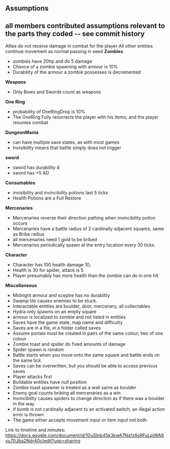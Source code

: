 Assumptions 
------------------------------------------------------------------------------------------
all members contributed assumptions relevant to the parts they coded -- see commit history
------------------------------------------------------------------------------------------
Allies do not receive damage in combat for the player
All other entities continue movement as normal
passing in seed
**Zombies**
- zombies have 20hp and do 5 damage
- Chance of a zombie spawning with armour is 10% 
- Durability of the armour a zombie possesses is decremented 

**Weapons**
- Only Bows and Swords count as weapons

**One Ring**
 - probability of OneRingDrop is 10%
 - The OneRing Fully resurrects the player with his items, and the player resumes combat

 **DungeonMania**
- can have multiple save states, as with most games
- Invisibility means that battle simply does not trigger

**sword**
- sword has durability 4 
- sword has +5 AD

**Consumables**
- invisibility and invincibility potions last 5 ticks
- Health Potions are a Full Restore

**Mercenaries**
- Mercenaries reverse their direction pathing when invincibility potion occurs
- Mercenaries have a battle radius of 2 cardinally adjacent squares, same as Bribe radius
- all mercenaries need 1 gold to be bribed
- Mercenaries periodically spawn at the entry location every 30 ticks.

**Character**
- Character has 100 health damage 10;
- Health is 30 for spider, attack is 5
- Player presumably has more health than the zombie can do in one hit

**Miscellaneous**
- Midnight armour and sceptre has no durability
- Swamp tile causes enemies to be stuck.
- Interactable entities are boulder, door, mercenary, all collectables 
- Hydra only spawns on an empty square
- armour is localized to zombie and not listed in entities
- Saves have the game state, map name and difficulty
- Saves are in a file, in a folder called saves
- Assume portals must be created in pairs of the same colour, two of one colour
- Zombie toast and spider do fixed amounts of damage
- Spider spawn is random
- Battle starts when you move onto the same square and battle ends on the same tick
- Saves can be overwritten, but you should be able to access previous saves
- Player attacks first
- Buildable entities have null position
- Zombie toast spawner is treated as a wall same as boulder
- Enemy goal counts bribing all mercenaries as a win
- Invincibility causes spiders to change direction as if there was a boulder in the way
- If bomb is not cardinally adjacent to an activated switch, an illegal action error is thrown
- The game either accepts movement input or item input not both

Link to timeline and minutes: https://docs.google.com/document/d/1DuSlnb45k3kwA7Nsfz6sRFuLpjWA6yu70Jba2Ndr40c/edit?usp=sharing